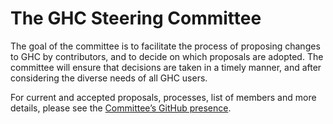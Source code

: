 # The GHC Steering Committee


The goal of the committee is to facilitate the process of proposing changes to GHC by contributors, and to decide on which proposals are adopted.  The committee will ensure that decisions are taken in a timely manner, and after considering the diverse needs of all GHC users.


For current and accepted proposals, processes, list of members and more details, please see the [Committee’s GitHub presence](https://github.com/ghc-proposals/ghc-proposals/).
